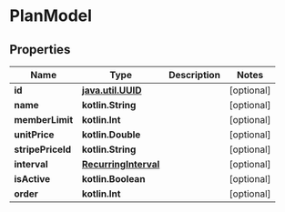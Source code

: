 
# PlanModel

## Properties
Name | Type | Description | Notes
------------ | ------------- | ------------- | -------------
**id** | [**java.util.UUID**](java.util.UUID.md) |  |  [optional]
**name** | **kotlin.String** |  |  [optional]
**memberLimit** | **kotlin.Int** |  |  [optional]
**unitPrice** | **kotlin.Double** |  |  [optional]
**stripePriceId** | **kotlin.String** |  |  [optional]
**interval** | [**RecurringInterval**](RecurringInterval.md) |  |  [optional]
**isActive** | **kotlin.Boolean** |  |  [optional]
**order** | **kotlin.Int** |  |  [optional]



